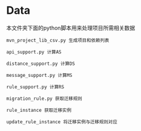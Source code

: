 # Data

本文件夹下面的python脚本用来处理项目所需相关数据

```
mvn_project_lib_csv.py 生成项目和依赖列表

api_support.py 计算AS

distance_support.py 计算DS

message_support.py 计算MS

rule_support.py 计算RS

migration_rule.py 获取迁移规则

rule_instance 获取迁移实例

update_rule_instance 将迁移实例与迁移规则对应
```